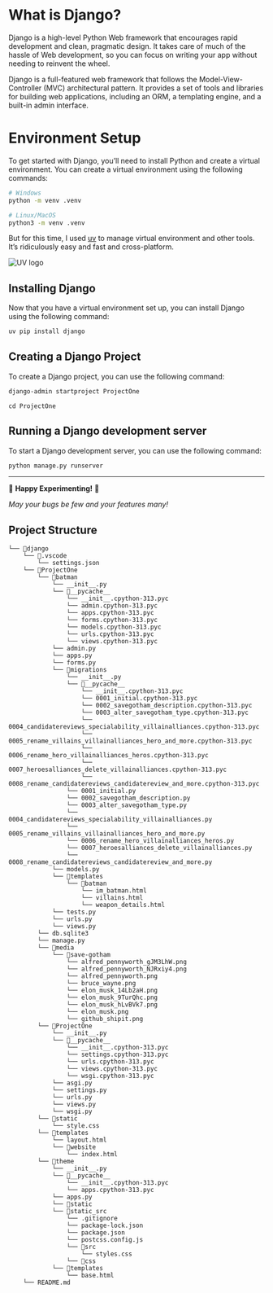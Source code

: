 # What is Django?
Django is a high-level Python Web framework that encourages rapid development and clean, pragmatic design. It takes care of much of the hassle of Web development, so you can focus on writing your app without needing to reinvent the wheel.

Django is a full-featured web framework that follows the Model-View-Controller (MVC) architectural pattern. It provides a set of tools and libraries for building web applications, including an ORM, a templating engine, and a built-in admin interface.

# Environment Setup
To get started with Django, you’ll need to install Python and create a virtual environment. You can create a virtual environment using the following commands:

```bash
# Windows
python -m venv .venv
```

```bash
# Linux/MacOS
python3 -m venv .venv
```
But for this time, I used [uv](https://docs.astral.sh/uv/) to manage virtual environment and other tools. It’s ridiculously easy and fast and cross-platform.

![UV logo](https://github.com/astral-sh/uv/assets/1309177/03aa9163-1c79-4a87-a31d-7a9311ed9310#only-dark)

## Installing Django
Now that you have a virtual environment set up, you can install Django using the following command:
```bash
uv pip install django
```
## Creating a Django Project
To create a Django project, you can use the following command:
```bash
django-admin startproject ProjectOne
```
```base
cd ProjectOne
```
## Running a Django development server
To start a Django development server, you can use the following command:
```bash
python manage.py runserver
```

---

🎉 **Happy Experimenting!** 🎉


*May your bugs be few and your features many!*

## Project Structure
```
└── 📁django
    └── 📁.vscode
        └── settings.json
    └── 📁ProjectOne
        └── 📁batman
            └── __init__.py
            └── 📁__pycache__
                └── __init__.cpython-313.pyc
                └── admin.cpython-313.pyc
                └── apps.cpython-313.pyc
                └── forms.cpython-313.pyc
                └── models.cpython-313.pyc
                └── urls.cpython-313.pyc
                └── views.cpython-313.pyc
            └── admin.py
            └── apps.py
            └── forms.py
            └── 📁migrations
                └── __init__.py
                └── 📁__pycache__
                    └── __init__.cpython-313.pyc
                    └── 0001_initial.cpython-313.pyc
                    └── 0002_savegotham_description.cpython-313.pyc
                    └── 0003_alter_savegotham_type.cpython-313.pyc
                    └── 0004_candidatereviews_specialability_villainalliances.cpython-313.pyc
                    └── 0005_rename_villains_villainalliances_hero_and_more.cpython-313.pyc
                    └── 0006_rename_hero_villainalliances_heros.cpython-313.pyc
                    └── 0007_heroesalliances_delete_villainalliances.cpython-313.pyc
                    └── 0008_rename_candidatereviews_candidatereview_and_more.cpython-313.pyc
                └── 0001_initial.py
                └── 0002_savegotham_description.py
                └── 0003_alter_savegotham_type.py
                └── 0004_candidatereviews_specialability_villainalliances.py
                └── 0005_rename_villains_villainalliances_hero_and_more.py
                └── 0006_rename_hero_villainalliances_heros.py
                └── 0007_heroesalliances_delete_villainalliances.py
                └── 0008_rename_candidatereviews_candidatereview_and_more.py
            └── models.py
            └── 📁templates
                └── 📁batman
                    └── im_batman.html
                    └── villains.html
                    └── weapon_details.html
            └── tests.py
            └── urls.py
            └── views.py
        └── db.sqlite3
        └── manage.py
        └── 📁media
            └── 📁save-gotham
                └── alfred_pennyworth_gJM3LhW.png
                └── alfred_pennyworth_NJRxiy4.png
                └── alfred_pennyworth.png
                └── bruce_wayne.png
                └── elon_musk_14Lb2aH.png
                └── elon_musk_9TurQhc.png
                └── elon_musk_hLvBVk7.png
                └── elon_musk.png
                └── github_shipit.png
        └── 📁ProjectOne
            └── __init__.py
            └── 📁__pycache__
                └── __init__.cpython-313.pyc
                └── settings.cpython-313.pyc
                └── urls.cpython-313.pyc
                └── views.cpython-313.pyc
                └── wsgi.cpython-313.pyc
            └── asgi.py
            └── settings.py
            └── urls.py
            └── views.py
            └── wsgi.py
        └── 📁static
            └── style.css
        └── 📁templates
            └── layout.html
            └── 📁website
                └── index.html
        └── 📁theme
            └── __init__.py
            └── 📁__pycache__
                └── __init__.cpython-313.pyc
                └── apps.cpython-313.pyc
            └── apps.py
            └── 📁static
            └── 📁static_src
                └── .gitignore
                └── package-lock.json
                └── package.json
                └── postcss.config.js
                └── 📁src
                    └── styles.css
                └── 📁css
            └── 📁templates
                └── base.html
    └── README.md
```